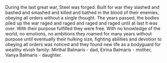 During the last great war, Steel was forged. 
Built for war they slashed and bashed and smashed and killed and bathed in the blood of their enemies, obeying all orders without a single thought.
The years passed, the bodies piled up the war raged and raged and raged and raged until at last it was over. 
With their purpose fulfilled they were free. With no knowledge of the world, no emotions, no ambitions they roamed for many years without purpose until eventually their hulking size, fighting abilities and devotion to obeying all orders was noticed and they found new life as a bodyguard for wealthy elvish family: Mirthal Balmaris - dad, Eirina Balmaris - mother, Vanya Balmaris - daughter. 
